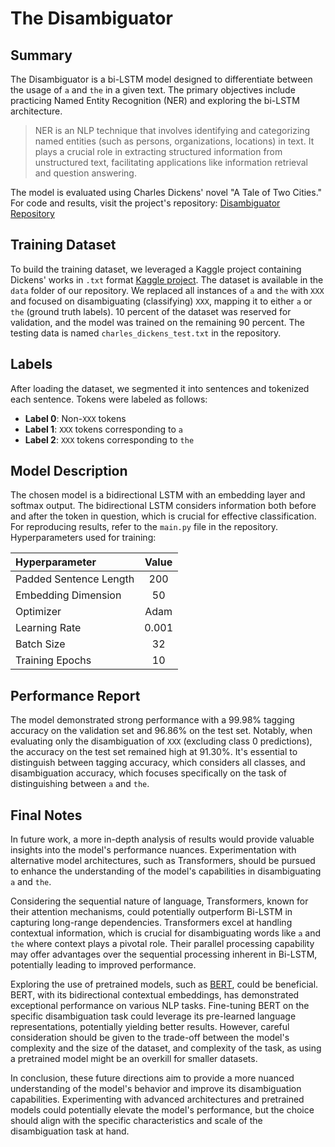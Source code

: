 <h1 class="tertiary-text-color"> The Disambiguator </h1>

## Summary

The Disambiguator is a bi-LSTM model designed to differentiate between the usage of `a` and `the` in a given text.
The primary objectives include practicing Named Entity Recognition (NER) and exploring the bi-LSTM architecture.

> NER is an NLP technique that involves identifying and categorizing named entities (such as persons, organizations, locations) in text.
> It plays a crucial role in extracting structured information from unstructured text, facilitating applications like information retrieval and question answering.

The model is evaluated using Charles Dickens' novel "A Tale of Two Cities."
For code and results, visit the project's repository: [Disambiguator Repository](https://github.com/JenMarks/disambiguation)


## Training Dataset 

To build the training dataset, we leveraged a Kaggle project containing Dickens' works in `.txt` format [Kaggle project](https://www.kaggle.com/fuzzyfroghunter/dickens).
The dataset is available in the `data` folder of our repository.
We replaced all instances of `a` and `the` with `XXX` and focused on disambiguating (classifying) `XXX`, mapping it to either `a` or `the` (ground truth labels). 
10 percent of the dataset was reserved for validation, and the model was trained on the remaining 90 percent.
The testing data is named `charles_dickens_test.txt` in the repository.

## Labels

After loading the dataset, we segmented it into sentences and tokenized each sentence. Tokens were labeled as follows:
* **Label 0**: Non-`XXX` tokens
* **Label 1**: `XXX` tokens corresponding to `a`
* **Label 2**: `XXX` tokens corresponding to `the`

## Model Description

The chosen model is a bidirectional LSTM with an embedding layer and softmax output.
The bidirectional LSTM considers information both before and after the token in question, which is crucial for effective classification.
For reproducing results, refer to the `main.py` file in the repository. Hyperparameters used for training:


| **Hyperparameter**     	 | **Value** 	  |
|:-------------------------|:------------:|
| Padded Sentence Length 	 | 200       	  |
| Embedding Dimension    	 | 50        	  |
| Optimizer              	 | Adam      	  |
| Learning Rate          	 | 0.001     	  |
| Batch Size             	 | 32        	  |
| Training Epochs        	 | 10        	  |


## Performance Report

The model demonstrated strong performance with a 99.98% tagging accuracy on the validation set and 96.86% on the test set.
Notably, when evaluating only the disambiguation of `XXX` (excluding class 0 predictions), the accuracy on the test set remained high at 91.30%.
It's essential to distinguish between tagging accuracy, which considers all classes, and disambiguation accuracy, which focuses specifically on the task of distinguishing between `a` and `the`.

## Final Notes

In future work, a more in-depth analysis of results would provide valuable insights into the model's performance nuances.
Experimentation with alternative model architectures, such as Transformers, should be pursued to enhance the understanding of the model's capabilities in disambiguating `a` and `the`.

Considering the sequential nature of language, Transformers, known for their attention mechanisms, could potentially outperform Bi-LSTM
in capturing long-range dependencies. Transformers excel at handling contextual information, which is crucial for disambiguating words like `a` and `the`
where context plays a pivotal role. Their parallel processing capability may offer advantages over the sequential processing inherent in Bi-LSTM, potentially leading to improved performance.

Exploring the use of pretrained models, such as [BERT](https://arxiv.org/abs/1810.04805), could be beneficial.
BERT, with its bidirectional contextual embeddings, has demonstrated exceptional performance on various NLP tasks.
Fine-tuning BERT on the specific disambiguation task could leverage its pre-learned language representations, potentially
yielding better results. However, careful consideration should be given to the trade-off between the model's complexity
and the size of the dataset, and complexity of the task, as using a pretrained model might be an overkill for smaller datasets.

In conclusion, these future directions aim to provide a more nuanced understanding of the model's behavior and improve its disambiguation capabilities.
Experimenting with advanced architectures and pretrained models could potentially elevate the model's performance, but
the choice should align with the specific characteristics and scale of the disambiguation task at hand.